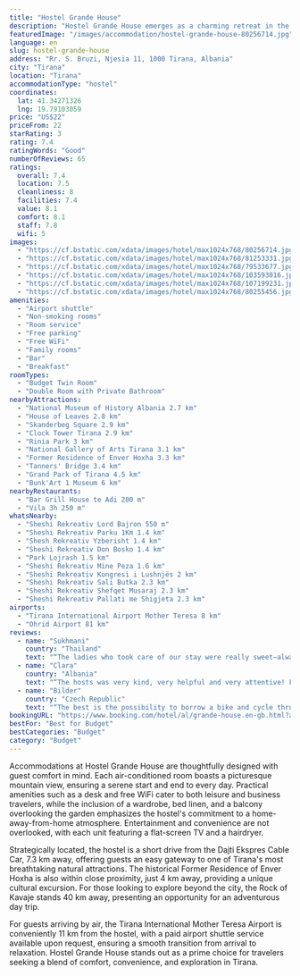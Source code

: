 ```yaml
---
title: "Hostel Grande House"
description: "Hostel Grande House emerges as a charming retreat in the vibrant city of Tirana, situated a mere 3."
featuredImage: "/images/accommodation/hostel-grande-house-80256714.jpg"
language: en
slug: hostel-grande-house
address: "Rr. S. Bruzi, Njesia 11, 1000 Tirana, Albania"
city: "Tirana"
location: "Tirana"
accommodationType: "hostel"
coordinates:
  lat: 41.34271326
  lng: 19.79103059
price: "US$22"
priceFrom: 22
starRating: 3
rating: 7.4
ratingWords: "Good"
numberOfReviews: 65
ratings:
  overall: 7.4
  location: 7.5
  cleanliness: 8
  facilities: 7.4
  value: 8.1
  comfort: 8.1
  staff: 7.8
  wifi: 5
images:
  - "https://cf.bstatic.com/xdata/images/hotel/max1024x768/80256714.jpg?k=403d241f6b6b5913c11419d487552b77e2fc8a127defcecbae8a510bb9b14825&o=&hp=1"
  - "https://cf.bstatic.com/xdata/images/hotel/max1024x768/81253331.jpg?k=32e6c39d09edc46a901918c6bfb7925162608459a300912c208637132fd85336&o=&hp=1"
  - "https://cf.bstatic.com/xdata/images/hotel/max1024x768/79533677.jpg?k=0c3538502070b6dbb291fa9d7ac2980f1a0f166a542a3467bc4949815e2addae&o=&hp=1"
  - "https://cf.bstatic.com/xdata/images/hotel/max1024x768/103593016.jpg?k=55b1e8dd5bdd354349c749ab70115f05c831cb64dd2580492589f359467ee697&o=&hp=1"
  - "https://cf.bstatic.com/xdata/images/hotel/max1024x768/107199231.jpg?k=2264feaa1b3ec8d644e2593e181dc2a14d917ce9df10d6a6f9a2de2d743fd06b&o=&hp=1"
  - "https://cf.bstatic.com/xdata/images/hotel/max1024x768/80255456.jpg?k=0d1325de07bcd63475d48e98a4efabc5a9c2a7af73a1387151480ed9f9936b88&o=&hp=1"
amenities:
  - "Airport shuttle"
  - "Non-smoking rooms"
  - "Room service"
  - "Free parking"
  - "Free WiFi"
  - "Family rooms"
  - "Bar"
  - "Breakfast"
roomTypes:
  - "Budget Twin Room"
  - "Double Room with Private Bathroom"
nearbyAttractions:
  - "National Museum of History Albania 2.7 km"
  - "House of Leaves 2.8 km"
  - "Skanderbeg Square 2.9 km"
  - "Clock Tower Tirana 2.9 km"
  - "Rinia Park 3 km"
  - "National Gallery of Arts Tirana 3.1 km"
  - "Former Residence of Enver Hoxha 3.3 km"
  - "Tanners' Bridge 3.4 km"
  - "Grand Park of Tirana 4.5 km"
  - "Bunk'Art 1 Museum 6 km"
nearbyRestaurants:
  - "Bar Grill House te Adi 200 m"
  - "Vila 3h 250 m"
whatsNearby:
  - "Sheshi Rekreativ Lord Bajron 550 m"
  - "Sheshi Rekreativ Parku 1Km 1.4 km"
  - "Shesh Rekreativ Yzberisht 1.4 km"
  - "Sheshi Rekreativ Don Bosko 1.4 km"
  - "Park Lojrash 1.5 km"
  - "Sheshi Rekreativ Mine Peza 1.6 km"
  - "Sheshi Rekreativ Kongresi i Lushnjës 2 km"
  - "Sheshi Rekreativ Sali Butka 2.3 km"
  - "Sheshi Rekreativ Shefqet Musaraj 2.3 km"
  - "Sheshi Rekreativ Pallati me Shigjeta 2.3 km"
airports:
  - "Tirana International Airport Mother Teresa 8 km"
  - "Ohrid Airport 81 km"
reviews:
  - name: "Sukhmani"
    country: "Thailand"
    text: "“The ladies who took care of our stay were really sweet—always helped when we needed help with something. The rooms were clean and comfy. Everything was great. Just a suggestion: The lighting in the room could be improved by putting a bright white...”"
  - name: "Clara"
    country: "Albania"
    text: "“The hosts was very kind, very helpful and very attentive! Furthermore the beds was confortable! We had past a great stay in this house.”"
  - name: "Bilder"
    country: "Czech Republic"
    text: "“The best is the possibility to borrow a bike and cycle thru the town!”"
bookingURL: "https://www.booking.com/hotel/al/grande-house.en-gb.html?aid=8035640"
bestFor: "Best for Budget"
bestCategories: "Budget"
category: "Budget"
---
```


Accommodations at Hostel Grande House are thoughtfully designed with guest comfort in mind. Each air-conditioned room boasts a picturesque mountain view, ensuring a serene start and end to every day. Practical amenities such as a desk and free WiFi cater to both leisure and business travelers, while the inclusion of a wardrobe, bed linen, and a balcony overlooking the garden emphasizes the hostel's commitment to a home-away-from-home atmosphere. Entertainment and convenience are not overlooked, with each unit featuring a flat-screen TV and a hairdryer.

Strategically located, the hostel is a short drive from the Dajti Ekspres Cable Car, 7.3 km away, offering guests an easy gateway to one of Tirana's most breathtaking natural attractions. The historical Former Residence of Enver Hoxha is also within close proximity, just 4 km away, providing a unique cultural excursion. For those looking to explore beyond the city, the Rock of Kavaje stands 40 km away, presenting an opportunity for an adventurous day trip.

For guests arriving by air, the Tirana International Mother Teresa Airport is conveniently 11 km from the hostel, with a paid airport shuttle service available upon request, ensuring a smooth transition from arrival to relaxation. Hostel Grande House stands out as a prime choice for travelers seeking a blend of comfort, convenience, and exploration in Tirana.